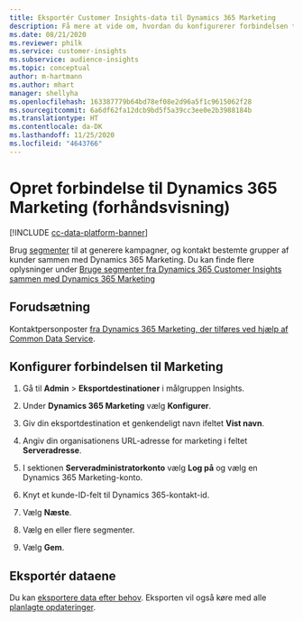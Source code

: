```yaml
---
title: Eksportér Customer Insights-data til Dynamics 365 Marketing
description: Få mere at vide om, hvordan du konfigurerer forbindelsen til Dynamics 365 Marketing.
ms.date: 08/21/2020
ms.reviewer: philk
ms.service: customer-insights
ms.subservice: audience-insights
ms.topic: conceptual
author: m-hartmann
ms.author: mhart
manager: shellyha
ms.openlocfilehash: 163387779b64bd78ef08e2d96a5f1c9615062f28
ms.sourcegitcommit: 6a6df62fa12dcb9bd5f5a39cc3ee0e2b3988184b
ms.translationtype: HT
ms.contentlocale: da-DK
ms.lasthandoff: 11/25/2020
ms.locfileid: "4643766"
---
```

# <a name="connector-for-dynamics-365-marketing-preview"></a>Opret forbindelse til Dynamics 365 Marketing (forhåndsvisning)

[!INCLUDE [cc-data-platform-banner](../includes/cc-data-platform-banner.md)]

Brug [segmenter](segments.md) til at generere kampagner, og kontakt bestemte grupper af kunder sammen med Dynamics 365 Marketing. Du kan finde flere oplysninger under [Bruge segmenter fra Dynamics 365 Customer Insights sammen med Dynamics 365 Marketing](https://docs.microsoft.com/dynamics365/marketing/customer-insights-segments)

## <a name="prerequisite"></a>Forudsætning

Kontaktpersonposter [fra Dynamics 365 Marketing, der tilføres ved hjælp af Common Data Service](connect-power-query.md).

## <a name="configure-the-connector-for-marketing"></a>Konfigurer forbindelsen til Marketing

1. Gå til **Admin** > **Eksportdestinationer** i målgruppen Insights.

1. Under **Dynamics 365 Marketing** vælg **Konfigurer**.

1. Giv din eksportdestination et genkendeligt navn ifeltet **Vist navn**.

1. Angiv din organisationens URL-adresse for marketing i feltet **Serveradresse**.

1. I sektionen **Serveradministratorkonto** vælg **Log på** og vælg en Dynamics 365 Marketing-konto.

1. Knyt et kunde-ID-felt til Dynamics 365-kontakt-id.

1. Vælg **Næste**.

1. Vælg en eller flere segmenter.

1. Vælg **Gem**.

## <a name="export-the-data"></a>Eksportér dataene

Du kan [eksportere data efter behov](export-destinations.md). Eksporten vil også køre med alle [planlagte opdateringer](system.md#schedule-tab).
